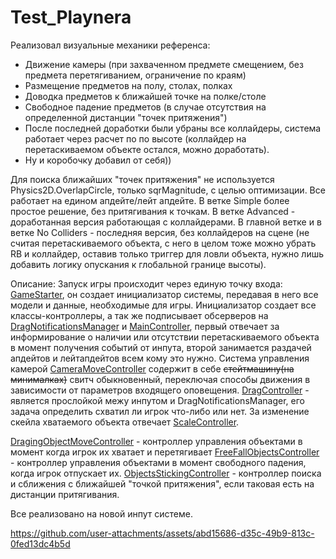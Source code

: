 # Test_Playnera

Реализовал визуальные механики референса:
- Движение камеры (при захваченном предмете смещением, без предмета перетягиванием, ограничение по краям)
- Размещение предметов на полу, столах, полках
- Доводка предметов к ближайшей точке на полке/столе
- Свободное падение предметов (в случае отсутствия на определенной дистанции "точек притяжения")
- После последней доработки были убраны все коллайдеры, система работает через расчет по по высоте (коллайдер на перетаскиваемом объекте остался, можно доработать).
- Ну и коробочку добавил от себя))

Для поиска ближайших "точек притяжения" не используется Physics2D.OverlapCircle, только sqrMagnitude, с целью оптимизации. Все работает на едином апдейте/лейт апдейте. В ветке Simple более простое решение, без притягивания к точкам. В ветке Advanced - доработанная версия работающая с коллайдерами. В главной ветке и в ветке No Colliders - последняя версия, без коллайдеров на сцене (не считая перетаскиваемого объекта, с него в целом тоже можно убрать RB и коллайдер, оставив только триггер для ловли объекта, нужно лишь добавить логику опускания к глобальной границе высоты).

Описание:
Запуск игры происходит через единую точку входа: [GameStarter](Assets/Scripts/GameStarter.cs), он создает инициализатор системы, передавая в него все модели и данные, необходимые для игры. Инициализатор создает все классы-контроллеры, а так же подписывает обсерверов на [DragNotificationsManager](Assets/Scripts/Controllers/DragFeature/DragNotificationsManager.cs) и [MainController](Assets/Scripts/Controllers/Core/MainController.cs), первый отвечает за информирование о наличии или отсутствии перетаскиваемого объекта в момент получения событий от инпута, второй занимается раздачей апдейтов и лейтапдейтов всем кому это нужно. Система управления камерой [CameraMoveController](Assets/Scripts/Controllers/Camera/CameraMoveController.cs) содержит в себе ~~стейтмашину(на минималках)~~ свитч обыкновенный, переключая способы движения в зависимости от параметров входящего оповещения. [DragController](Assets/Scripts/Controllers/DragFeature/DragController.cs) - является прослойкой межу инпутом и DragNotificationsManager, его задача определить схватил ли игрок что-либо или нет. За изменение скейла хватаемого объекта отвечает [ScaleController](Assets/Scripts/Controllers/DragFeature/ScaleController.cs). 

[DragingObjectMoveController](Assets/Scripts/Controllers/DragFeature/DragingObjectMoveController.cs) - контроллер управления объектами в момент когда игрок их хватает и перетягивает
[FreeFallObjectsController](Assets/Scripts/Controllers/Object/FreeFallObjectsController.cs) - контроллер управления объектами в момент свободного падения, когда игрок отпускает их.
[ObjectsStickingController](Assets/Scripts/Controllers/Object/ObjectsStickingController.cs) - контроллер поиска и сближения с ближайшей "точкой притяжения", если таковая есть на дистанции притягивания.

Все реализовано на новой инпут системе.


https://github.com/user-attachments/assets/abd15686-d35c-49b9-813c-0fed13dc4b5d

